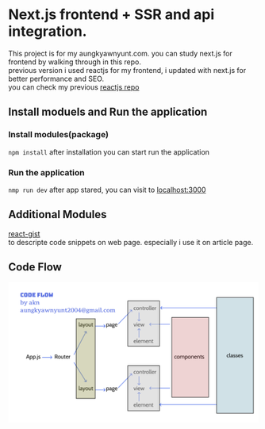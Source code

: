 # Next.js frontend + SSR and api integration.

This project is for my aungkyawnyunt.com. you can study next.js for frontend by walking through in this repo.  
previous version i used reactjs for my frontend, i updated with next.js for better performance and SEO.  
you can check my previous [reactjs repo](https://github.com/helloakn/reactjs-frontend)

## Install moduels and Run the application

### Install modules(package)
`npm install`
after installation you can start run the application
### Run the application
`nmp run dev`
after app stared, you can visit to [localhost:3000](http://localhost:3000)

## Additional Modules
[react-gist](https://www.npmjs.com/package/react-gist)  
to descripte code snippets on web page. especially i use it on article page.
## Code Flow
![alt text](https://github.com/helloakn/reactjs-frontend/blob/master/images/codelayout.png?raw=true)